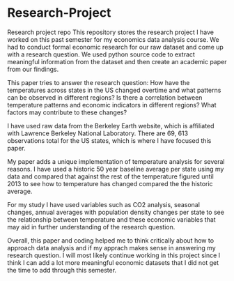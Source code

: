# Research-Project
Research project repo
This repository stores the research project I have worked on this past semester for my economics data analysis course. We had to conduct formal 
economic research for our raw dataset and come up with a research question. We used python source code to extract meaningful information from the dataset 
and then create an academic paper from our findings. 

This paper tries to answer the research question: How have the temperatures across states in the US changed overtime and what patterns can be observed 
in different regions? Is there a correlation between temperature patterns and economic indicators in different regions? What factors may contribute 
to these changes?

I have used raw data from the Berkeley Earth website, which is affiliated with Lawrence Berkeley National Laboratory. There are 69, 613 observations 
total for the US states, which is where I have focused this paper.  

My paper adds a unique implementation of temperature analysis for several reasons. I have used a historic 50 year baseline average per state using
my data and compared that against the rest of the temperature figured until 2013 to see how to temperature has changed compared the the historic average. 


For my study I have used variables such as CO2 analysis, seasonal changes, annual averages with population density changes per state to see the 
relationship between temperature and these economic variables that may aid in further understanding of the research question.

Overall, this paper and coding helped me to think critically about how to approach data analysis and if my apprach makes sense in answering my 
research question. I will most likely continue working in this project since I think I can add a lot more meaningful economic datasets that I did not 
get the time to add through this semester. 

